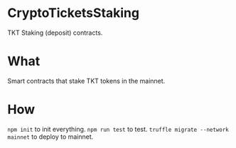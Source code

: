 # CryptoTicketsStaking

TKT Staking (deposit) contracts.

# What

Smart contracts that stake TKT tokens in the mainnet.

# How 

`npm init` to init everything.
`npm run test` to test.
`truffle migrate --network mainnet` to deploy to mainnet.




